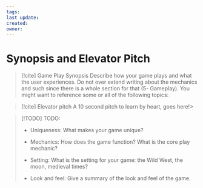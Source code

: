 ```yaml
---
tags: 
last update: 
created: 
owner:
---
```

# Synopsis and Elevator Pitch
>[!cite] Game Play Synopsis
>Describe how your game plays and what the user experiences. Do not over extend writing about the mechanics and such since there is a whole section for that (5- Gameplay). You might want to reference some or all of the following topics:

>[!cite] Elevator pitch
>A 10 second pitch to learn by heart, goes here!>

>[!TODO] TODO: 
>- Uniqueness: What makes your game unique?  
 >  
>- Mechanics: How does the game function? What is the core play mechanic?  
  > 
>- Setting: What is the setting for your game: the Wild West, the moon, medieval times?  
>
>- Look and feel: Give a summary of the look and feel of the game.

